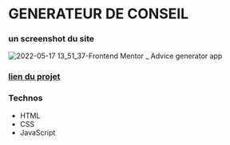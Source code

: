 # GENERATEUR DE CONSEIL 

### un screenshot du site
![2022-05-17 13_51_37-Frontend Mentor _ Advice generator app](https://user-images.githubusercontent.com/95926729/168804646-f507a624-90ea-4d9d-b7ab-63409a284062.png)

### [lien du projet](https://derejeg.promo-106.codeur.online/advice-gen/)


### Technos 
- HTML 
- CSS
- JavaScript
